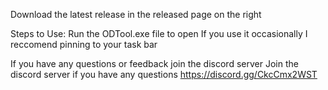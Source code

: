 Download the latest release in the released page on the right

Steps to Use:
Run the ODTool.exe file to open
If you use it occasionally I reccomend pinning to your task bar

If you have any questions or feedback join the discord server 
Join the discord server if you have any questions https://discord.gg/CkcCmx2WST
